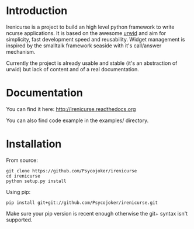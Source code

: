 # Introduction

Irenicurse is a project to build an high level python framework to write ncurse
applications. It is based on the awesome [urwid](http://excess.org/urwid/) and
aim for simplicity, fast development speed and reusability. Widget management
is inspired by the smalltalk framework seaside with it's call/answer mechanism.

Currently the project is already usable and stable (it's an abstraction of
urwid) but lack of content and of a real documentation.

# Documentation

You can find it here: http://irenicurse.readthedocs.org

You can also find code example in the examples/ directory.

# Installation

From source:

    git clone https://github.com/Psycojoker/irenicurse
    cd irenicurse
    python setup.py install

Using pip:

    pip install git+git://github.com/Psycojoker/irenicurse.git

Make sure your pip version is recent enough otherwise the git+ syntax isn't
supported.
